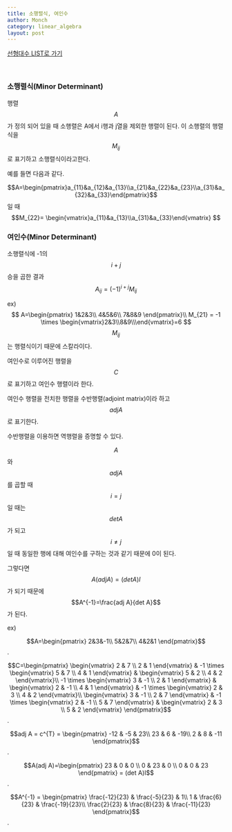 ```yaml
---
title: 소행렬식, 여인수
author: Monch
category: linear_algebra
layout: post
---
```


[선형대수 LIST로 가기](https://songminkee.github.io/linear_algebra/2030/05/03/list.html)

  <br>

<h3><b>소행렬식(Minor Determinant)</b></h3>

행렬 $$A$$가 정의 되어 있을 때 소행렬은 A에서 i행과 j열을 제외한 행렬이 된다. 이 소행렬의 행렬식을  $$M_{ij}$$로 표기하고 소행렬식이라고한다.

예를 들면 다음과 같다.

$$A=\begin{pmatrix}a_{11}&a_{12}&a_{13}\\a_{21}&a_{22}&a_{23}\\a_{31}&a_{32}&a_{33}\end{pmatrix}$$ 일 때 $$M_{22}= \begin{vmatrix}a_{11}&a_{13}\\a_{31}&a_{33}\end{vmatrix} $$



<h3><b>여인수(Minor Determinant)</b></h3>

소행렬식에 -1의 $$i+j$$승을 곱한 결과
$$
A_{ij}=(-1)^{i+j}M_{ij}
$$


ex)
$$
A=\begin{pmatrix}
1&2&3\\
4&5&6\\
7&8&9
\end{pmatrix}\\
M_{21} = -1 \times \begin{vmatrix}2&3\\8&9\\\end{vmatrix}=6
$$
$$M_{ij}$$는 행렬식이기 때문에 스칼라이다.

여인수로 이루어진 행렬을 $$C$$로 표기하고 여인수 행렬이라 한다.

여인수 행렬을 전치한 행렬을 수반행렬(adjoint matrix)이라 하고 $$adj A$$로 표기한다.

수반행렬을 이용하면 역행렬을 증명할 수 있다.

$$A$$와 $$adj A$$를 곱할 때 $$i=j$$일 때는 $$detA$$가 되고 $$i \ne j$$일 때 동일한 행에 대해  여인수를 구하는 것과 같기 때문에 0이 된다.

그렇다면 $$A(adj A)=(det A)I$$가 되기 때문에 $$A^{-1}=\frac{adj A}{det A}$$가 된다.

ex)

$$A=\begin{pmatrix} 2&3&-1\\ 5&2&7\\ 4&2&1 \end{pmatrix}$$.

$$C=\begin{pmatrix} \begin{vmatrix} 2 & 7 \\ 2 & 1 \end{vmatrix} & -1 \times \begin{vmatrix} 5 & 7 \\ 4 & 1 \end{vmatrix} & \begin{vmatrix} 5 & 2 \\ 4 & 2 \end{vmatrix}\\ -1 \times \begin{vmatrix} 3 & -1 \\ 2 & 1 \end{vmatrix} & \begin{vmatrix} 2 & -1 \\ 4 & 1 \end{vmatrix} & -1 \times \begin{vmatrix} 2 & 3 \\ 4 & 2
\end{vmatrix}\\ \begin{vmatrix} 3 & -1 \\ 2 & 7 \end{vmatrix} & -1 \times \begin{vmatrix} 2 & -1 \\ 5 & 7
\end{vmatrix} & \begin{vmatrix} 2 & 3 \\ 5 & 2 \end{vmatrix} \end{pmatrix}$$.

$$adj A = c^{T} = \begin{pmatrix} -12 & -5 & 23\\ 23 & 6 & -19\\ 2 & 8 & -11 \end{pmatrix}$$.

$$A(adj A)=\begin{pmatrix} 23 & 0 & 0 \\ 0 & 23 & 0 \\ 0 & 0 & 23 \end{pmatrix} = (det A)I$$.

$$A^{-1} = \begin{pmatrix} \frac{-12}{23} & \frac{-5}{23} & 1\\ 1 & \frac{6}{23} & \frac{-19}{23}\\ \frac{2}{23} & \frac{8}{23} & \frac{-11}{23} \end{pmatrix}$$.